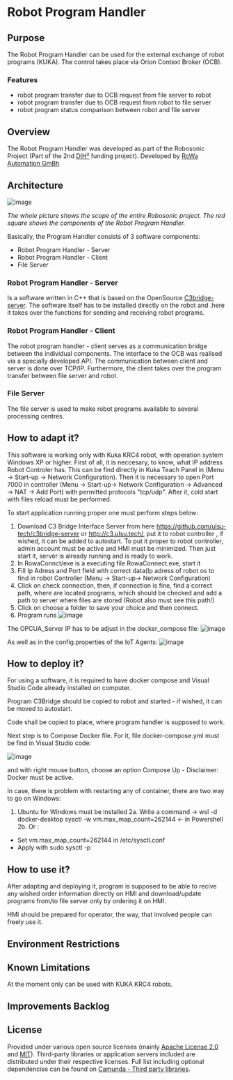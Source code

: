 # Robot Program Handler

## Purpose
The Robot Program Handler can be used for the external exchange of robot programs (KUKA). 
The control takes place via Orion Context Broker (OCB).

### Features
  - robot program transfer due to OCB request from file server to robot
  - robot program transfer due to OCB request from robot to file server
  - robot program status comparison between robot and file server

## Overview
The Robot Program Handler was developed as part of the Robosonic Project (Part of the 2nd [DIH²](http://www.dih-squared.eu/) funding project). Developed by [RoWa Automation GmBh](https://www.rowa-automation.at/)

## Architecture

![image](https://user-images.githubusercontent.com/102011176/175545628-99c261eb-96fb-4027-bb92-cadaf4a25932.png)

*The whole picture shows the scope of the entire Robosonic project. The red square shows the components of the Robot Program Handler.*

Basically, the Program Handler consists of 3 software components:
  - Robot Program Handler - Server
  - Robot Program Handler - Client
  - File Server

### Robot Program Handler - Server
Is a software written in C++ that is based on the OpenSource [C3bridge-server](https://github.com/ulsu-tech/c3bridge-server).
The software itself has to be installed directly on the robot and .here it takes over the functions for sending and receiving robot programs.

### Robot Program Handler - Client
The robot program handler - client serves as a communication bridge between the individual components.
The interface to the OCB was realised via a specially developed API. The communication between client and server is done over TCP/IP. Furthermore, the client takes over the program transfer between file server and robot.

### File Server
The file server is used to make robot programs available to several processing centres.

## How to adapt it?

This software is working only with Kuka KRC4 robot, with operation system Windows XP or higher. 
First of all, it is neccesary, to know, what IP address Robot Controler has. This can be find directly in Kuka Teach Panel in (Menu -> Start-up -> Network Configuration).
Then it is necessary to open Port 7000 in controller (Menu -> Start-up->  Network Configuration -> Advanced -> NAT -> Add Port) with permitted protocols "tcp/udp". After it, cold start with files reload must be performed. 

To start application running proper one must perform steps below:
1. Download C3 Bridge Interface Server from here https://github.com/ulsu-tech/c3bridge-server or http://c3.ulsu.tech/, put it to robot controller , if wished, it can be added to autostart. To put it proper to robot controller, admin account must be active and HMI must be minimized. Then just start it, server is already running and is ready to work.
2. In RowaConnct/exe is a executing file RowaConnect.exe, start it
3. Fill Ip Adress and Port field with correct data(Ip adress of robot os to find in robot Controller  (Menu -> Start-up->  Network Configuration)
4. Click on check connection, then, if connection is fine, find a correct path, where are located programs, which should be checked and add a path to server where files are stored (Robot also must see this path!)
5. Click on choose a folder to save your choice and then connect.
6. Program runs
![image](https://user-images.githubusercontent.com/103100980/187377224-612c7a82-ccaa-4008-9daa-21d2624af2bc.png)



The OPCUA_Server IP has to be adjust in the docker_compose file:
![image](https://user-images.githubusercontent.com/103100980/176501183-013f9ca7-a3fc-497f-81fd-5b1f726c0db6.png)

As well as in the config.properties of the IoT Agents:
![image](https://user-images.githubusercontent.com/103100980/176501471-5ff6d2e1-5905-4e63-8934-2c8e8e681225.png)

## How to deploy it?

For using a software, it is required to have docker compose and Visual Studio Code already installed on computer.

Program C3Bridge should be copied to robot and started - if wished, it can be moved to autostart. 

Code shall be copied to place, where program handler is supposed to work. 

Next step is to Compose Docker file. For it, file docker-compose.yml must be find in Visual Studio code:

![image](https://user-images.githubusercontent.com/103100980/176618480-dc39ad00-c259-440c-b9c3-495f8674e4f2.png)

and with right mouse button, choose an option Compose Up - Disclaimer: Docker must be active. 

In case, there is problem with restarting any of container, there are two way to go on Windows: 
1. Ubuntu for Windows must be installed
2a. Write a command -> wsl -d docker-desktop sysctl -w vm.max_map_count=262144 <- in Powershell
2b. Or :
- Set vm.max_map_count=262144 in /etc/sysctl.conf
- Apply with sudo sysctl -p

## How to use it?

After adapting and deploying it, program is supposed to be able to recive any wished order information directly on HMI and download/update programs from/to file server only by ordering it on HMI. 

HMI should be prepared for operator, the way, that involved people can freely use it. 

## Environment Restrictions

## Known Limitations
At the moment only can be used with KUKA KRC4 robots. 

## Improvements Backlog

## License
Provided under various open source licenses (mainly [Apache License 2.0](http://www.apache.org/licenses/LICENSE-2.0.html) and [MIT](http://opensource.org/licenses/MIT)). Third-party libraries or application servers included are distributed under their respective licenses. Full list including optional dependencies can be found on [Camunda - Third party libraries](https://docs.camunda.org/manual/7.15/introduction/third-party-libraries/).
